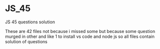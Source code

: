 # JS_45
 JS 45 questions solution



These are 42 files not because i missed some but because some question murged in other and like 1 to install vs code and node js so all files contain solution of questions 